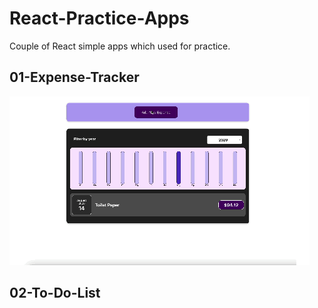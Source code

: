 # React-Practice-Apps
Couple of React simple apps which used for practice.

## 01-Expense-Tracker
![alt text](./Imgs/01-expense-tracker.gif)

## 02-To-Do-List
